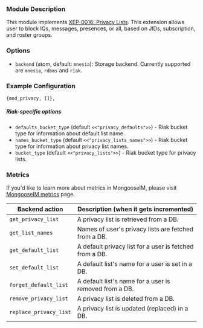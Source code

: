 ### Module Description
This module implements [XEP-0016: Privacy Lists](http://xmpp.org/extensions/xep-0016.html). This extension allows user to block IQs, messages, presences, or all, based on JIDs, subscription, and roster groups.

### Options
* `backend` (atom, default: `mnesia`): Storage backend. Currently supported are `mnesia`, `rdbms` and `riak`.

### Example Configuration
```
{mod_privacy, []},
```


##### Riak-specific options

* `defaults_bucket_type` (default `<<"privacy_defaults">>`) - Riak bucket type for information about default list name.
* `names_bucket_type` (default `<<"privacy_lists_names">>`) - Riak bucket type for information about privacy list names.
* `bucket_type` (default `<<"privacy_lists">>`) - Riak bucket type for privacy lists.

### Metrics

If you'd like to learn more about metrics in MongooseIM, please visit [MongooseIM metrics](../operation-and-maintenance/Mongoose-metrics.md) page.

| Backend action | Description (when it gets incremented) |
| ---- | -------------------------------------- |
| `get_privacy_list` | A privacy list is retrieved from a DB. |
| `get_list_names` | Names of user's privacy lists are fetched from a DB. |
| `get_default_list` | A default privacy list for a user is fetched from a DB. |
| `set_default_list` | A default list's name for a user is set in a DB. |
| `forget_default_list` | A default list's name for a user is removed from a DB. |
| `remove_privacy_list` | A privacy list is deleted from a DB. |
| `replace_privacy_list` | A privacy list is updated (replaced) in a DB. |
